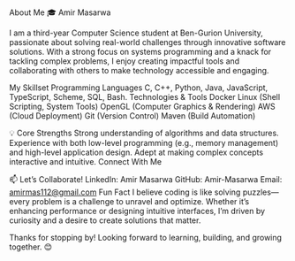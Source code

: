 About Me
🎓 Amir Masarwa

I am a third-year Computer Science student at Ben-Gurion University, passionate about solving real-world challenges through innovative software solutions. With a strong focus on systems programming and a knack for tackling complex problems, I enjoy creating impactful tools and collaborating with others to make technology accessible and engaging.


My Skillset
Programming Languages
C, C++, Python, Java, JavaScript, TypeScript, Scheme, SQL, Bash.
Technologies & Tools
Docker
Linux (Shell Scripting, System Tools)
OpenGL (Computer Graphics & Rendering)
AWS (Cloud Deployment)
Git (Version Control)
Maven (Build Automation)

💡 Core Strengths
Strong understanding of algorithms and data structures.
Experience with both low-level programming (e.g., memory management) and high-level application design.
Adept at making complex concepts interactive and intuitive.
Connect With Me

📫 Let’s Collaborate!
LinkedIn: Amir Masarwa
GitHub: Amir-Masarwa
Email: amirmas112@gmail.com
Fun Fact
I believe coding is like solving puzzles—every problem is a challenge to unravel and optimize. Whether it’s enhancing performance or designing intuitive interfaces, I’m driven by curiosity and a desire to create solutions that matter.

Thanks for stopping by! Looking forward to learning, building, and growing together. 😊
